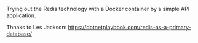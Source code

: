 Trying out the Redis technology with a Docker container by a simple API application.


Thnaks to Les Jackson: https://dotnetplaybook.com/redis-as-a-primary-database/
